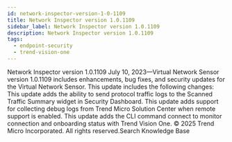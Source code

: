 ```yaml
---
id: network-inspector-version-1-0-1109
title: Network Inspector version 1.0.1109
sidebar_label: Network Inspector version 1.0.1109
description: Network Inspector version 1.0.1109
tags:
  - endpoint-security
  - trend-vision-one
---
```


 Network Inspector version 1.0.1109 July 10, 2023—Virtual Network Sensor version 1.0.1109 includes enhancements, bug fixes, and security updates for the Virtual Network Sensor. This update includes the following changes: This update adds the ability to send protocol traffic logs to the Scanned Traffic Summary widget in Security Dashboard. This update adds support for collecting debug logs from Trend Micro Solution Center when remote support is enabled. This update adds the CLI command connect to monitor connection and onboarding status with Trend Vision One. © 2025 Trend Micro Incorporated. All rights reserved.Search Knowledge Base